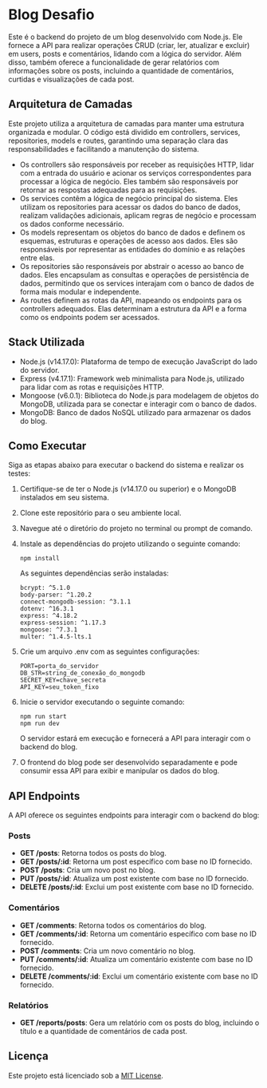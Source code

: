 # Blog Desafio

Este é o backend do projeto de um blog desenvolvido com Node.js. Ele fornece a API para realizar operações CRUD (criar, ler, atualizar e excluir) em users, posts e comentários, lidando com a lógica do servidor. Além disso, também oferece a funcionalidade de gerar relatórios com informações sobre os posts, incluindo a quantidade de comentários, curtidas e visualizações de cada post.

## Arquitetura de Camadas

Este projeto utiliza a arquitetura de camadas para manter uma estrutura organizada e modular. O código está dividido em controllers, services, repositories, models e routes, garantindo uma separação clara das responsabilidades e facilitando a manutenção do sistema.

- Os controllers são responsáveis por receber as requisições HTTP, lidar com a entrada do usuário e acionar os serviços correspondentes para processar a lógica de negócio. Eles também são responsáveis por retornar as respostas adequadas para as requisições.
- Os services contêm a lógica de negócio principal do sistema. Eles utilizam os repositories para acessar os dados do banco de dados, realizam validações adicionais, aplicam regras de negócio e processam os dados conforme necessário.
- Os models representam os objetos do banco de dados e definem os esquemas, estruturas e operações de acesso aos dados. Eles são responsáveis por representar as entidades do domínio e as relações entre elas.
- Os repositories são responsáveis por abstrair o acesso ao banco de dados. Eles encapsulam as consultas e operações de persistência de dados, permitindo que os services interajam com o banco de dados de forma mais modular e independente.
- As routes definem as rotas da API, mapeando os endpoints para os controllers adequados. Elas determinam a estrutura da API e a forma como os endpoints podem ser acessados.

## Stack Utilizada

- Node.js (v14.17.0): Plataforma de tempo de execução JavaScript do lado do servidor.
- Express (v4.17.1): Framework web minimalista para Node.js, utilizado para lidar com as rotas e requisições HTTP.
- Mongoose (v6.0.1): Biblioteca do Node.js para modelagem de objetos do MongoDB, utilizada para se conectar e interagir com o banco de dados.
- MongoDB: Banco de dados NoSQL utilizado para armazenar os dados do blog.

## Como Executar

Siga as etapas abaixo para executar o backend do sistema e realizar os testes:

1. Certifique-se de ter o Node.js (v14.17.0 ou superior) e o MongoDB instalados em seu sistema.

2. Clone este repositório para o seu ambiente local.

3. Navegue até o diretório do projeto no terminal ou prompt de comando.

4. Instale as dependências do projeto utilizando o seguinte comando:

   ```
   npm install
   ```

   As seguintes dependências serão instaladas:

   ```
   bcrypt: ^5.1.0
   body-parser: ^1.20.2
   connect-mongodb-session: ^3.1.1
   dotenv: ^16.3.1
   express: ^4.18.2
   express-session: ^1.17.3
   mongoose: ^7.3.1
   multer: ^1.4.5-lts.1
   ```
5. Crie um arquivo .env com as seguintes configurações:

   ```
   PORT=porta_do_servidor
   DB_STR=string_de_conexão_do_mongodb
   SECRET_KEY=chave_secreta
   API_KEY=seu_token_fixo
   ```
   
6. Inicie o servidor executando o seguinte comando:

   ```
   npm run start
   npm run dev
   ```

   O servidor estará em execução e fornecerá a API para interagir com o backend do blog.

7. O frontend do blog pode ser desenvolvido separadamente e pode consumir essa API para exibir e manipular os dados do blog.

## API Endpoints

A API oferece os seguintes endpoints para interagir com o backend do blog:

### Posts

- **GET /posts**: Retorna todos os posts do blog.
- **GET /posts/:id**: Retorna um post específico com base no ID fornecido.
- **POST /posts**: Cria um novo post no blog.
- **PUT /posts/:id**: Atualiza um post existente com base no ID fornecido.
- **DELETE /posts/:id**: Exclui um post existente com base no ID fornecido.

### Comentários

- **GET /comments**: Retorna todos os comentários do blog.
- **GET /comments/:id**: Retorna um comentário específico com base no ID fornecido.
- **POST /comments**: Cria um novo comentário no blog.
- **PUT /comments/:id**: Atualiza um comentário existente com base no ID fornecido.
- **DELETE /comments/:id**: Exclui um comentário existente com base no ID fornecido.

### Relatórios

- **GET /reports/posts**: Gera um relatório com os posts do blog, incluindo o título e a quantidade de comentários de cada post.

## Licença

Este projeto está licenciado sob a [MIT License](LICENSE).